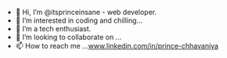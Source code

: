 - 👋 Hi, I’m @itsprinceinsane - web developer.
- 👀 I’m interested in coding and chilling...
- 🌱 I’m a tech enthusiast.
- 💞️ I’m looking to collaborate on ...
- 📫 How to reach me ...www.linkedin.com/in/prince-chhavaniya

<!---
itsprinceinsane/itsprinceinsane is a ✨ special ✨ repository because its `README.md` (this file) appears on your GitHub profile.
You can click the Preview link to take a look at your changes.
--->
